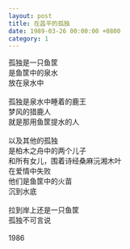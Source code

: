 ```yaml
---
layout: post
title: 在昌平的孤独
date: 1989-03-26 00:00:00 +0800
category: 1
---
```


孤独是一只鱼筐<br>
是鱼筐中的泉水<br>
放在泉水中<br>
<br>
孤独是泉水中睡着的鹿王<br>
梦风的猎鹿人<br>
就是那用鱼筐提水的人<br>
<br>
以及其他的孤独<br>
是柏木之舟中的两个儿子<br>
和所有女儿，围着诗经桑麻沅湘木叶<br>
在爱情中失败<br>
他们是鱼筐中的火苗<br>
沉到水底<br>
<br>
拉到岸上还是一只鱼筐<br>
孤独不可言说<br>
<br>
1986